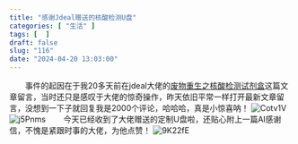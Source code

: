 ```yaml
---
title: "感谢Jdeal赠送的核酸检测U盘"
categories: [ "生活" ]
tags: [  ]
draft: false
slug: "116"
date: "2024-04-20 13:03:00"
---
```


&emsp;&emsp;事件的起因在于我20多天前在jdeal大佬的[废物重生之核酸检测试剂盒](https://www.jdeal.cn/479.html)这篇文章留言，当时还只是感叹于大佬的惊奇操作，昨天依旧平常一样打开最新文章留言，没想到一下子就回复我是2000个评论，哈哈哈，真是小惊喜呐！
![Cotv1V](https://blog.wangyunzi.com/2024/04/Cotv1V.jpg)
![j5Pnms](https://blog.wangyunzi.com/2024/04/j5Pnms.jpg)
&emsp;&emsp;今天已经收到了大佬赠送的定制U盘啦，还贴心附上一篇AI感谢信，不愧是紧跟时事的大佬，为他点赞！
![9K22fE](https://blog.wangyunzi.com/2024/04/9K22fE.jpg)



